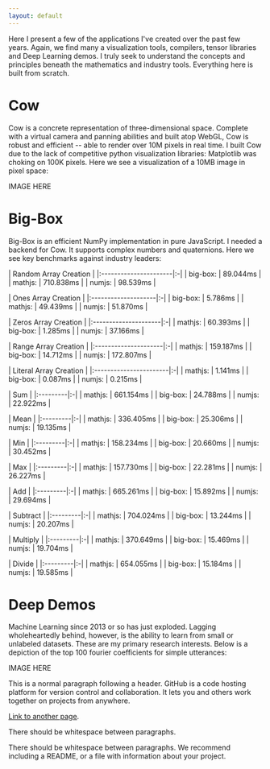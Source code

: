 ```yaml
---
layout: default
---
```


Here I present a few of the applications I've created over the past few years. Again,
we find many a visualization tools, compilers, tensor libraries and Deep Learning demos. I truly seek to understand the concepts and principles beneath the mathematics and industry tools. Everything here is built from scratch.

# Cow

Cow is a concrete representation of three-dimensional space. Complete with a virtual camera and panning abilities and built atop WebGL, Cow is robust and efficient -- able to render over 10M pixels in real time. I built Cow due to the lack of competitive python visualization libraries: Matplotlib was choking on 100K pixels. Here we see a visualization of a 10MB image in pixel space:

IMAGE HERE

# Big-Box

Big-Box is an efficient NumPy implementation in pure JavaScript. I needed a backend for Cow. It supports complex numbers and quaternions. Here we see key benchmarks against industry leaders:


| Random Array Creation |
|:----------------------|:-|
| big-box:              | 89.044ms |
| mathjs:               | 710.838ms |
| numjs:                | 98.539ms |

| Ones Array Creation |
|:--------------------|:-|
| big-box:            | 5.786ms |
| mathjs:             | 49.439ms |
| numjs:              | 51.870ms |

| Zeros Array Creation |
|:---------------------|:-|
| mathjs:              | 60.393ms |
| big-box:             | 1.285ms |
| numjs:               | 37.166ms |

| Range Array Creation |
|:---------------------|:-|
| mathjs:              | 159.187ms |
| big-box:             | 14.712ms |
| numjs:               | 172.807ms |

| Literal Array Creation |
|:-----------------------|:-|
| mathjs:                | 1.141ms |
| big-box:               | 0.087ms |
| numjs:                 | 0.215ms |

| Sum      |
|:---------|:-|
| mathjs:  | 661.154ms |
| big-box: | 24.788ms |
| numjs:   | 22.922ms |

| Mean     |
|:---------|:-|
| mathjs:  | 336.405ms |
| big-box: | 25.306ms |
| numjs:   | 19.135ms |

| Min      |
|:---------|:-|
| mathjs:  | 158.234ms |
| big-box: | 20.660ms |
| numjs:   | 30.452ms |

| Max      |
|:---------|:-|
| mathjs:  | 157.730ms |
| big-box: | 22.281ms |
| numjs:   | 26.227ms |

| Add      |
|:---------|:-|
| mathjs:  | 665.261ms |
| big-box: | 15.892ms |
| numjs:   | 29.694ms |

| Subtract |
|:---------|:-|
| mathjs:  | 704.024ms |
| big-box: | 13.244ms |
| numjs:   | 20.207ms |

| Multiply |
|:---------|:-|
| mathjs:  | 370.649ms |
| big-box: | 15.469ms |
| numjs:   | 19.704ms |

| Divide   |
|:---------|:-|
| mathjs:  | 654.055ms |
| big-box: | 15.184ms |
| numjs:   | 19.585ms |



# Deep Demos

Machine Learning since 2013 or so has just exploded. Lagging wholeheartedly behind, however, is the ability to learn from small or unlabeled datasets. These are my primary research interests. Below is a depiction of the top 100 fourier coefficients for simple utterances:

IMAGE HERE

This is a normal paragraph following a header. GitHub is a code hosting platform for version control and collaboration. It lets you and others work together on projects from anywhere.

[Link to another page](./another-page.html).

There should be whitespace between paragraphs.

There should be whitespace between paragraphs. We recommend including a README, or a file with information about your project.

